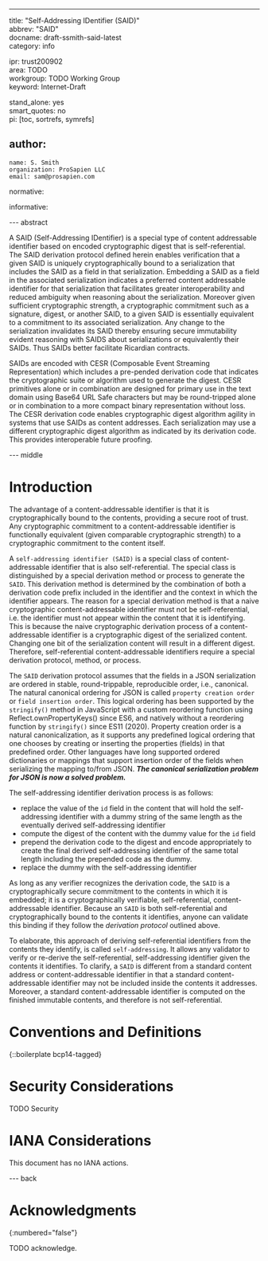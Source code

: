 ---

title: "Self-Addressing IDentifier (SAID)"  
abbrev: "SAID"  
docname: draft-ssmith-said-latest  
category: info  

ipr: trust200902  
area: TODO  
workgroup: TODO Working Group  
keyword: Internet-Draft  

stand_alone: yes  
smart_quotes: no  
pi: [toc, sortrefs, symrefs]  

author:  
 -  
    name: S. Smith  
    organization: ProSapien LLC  
    email: sam@prosapien.com  

normative:  

informative:  


--- abstract 

A SAID (Self-Addressing IDentifier) is a special type of content addressable identifier based on encoded cryptographic digest that is self-referential. The SAID derivation protocol defined herein enables verification that a given SAID is uniquely cryptographically bound to a serialization that includes the SAID as a field in that serialization. Embedding a SAID as a field in the associated serialization indicates a preferred content addressable identifier for that serialization that facilitates greater interoperability and reduced ambiguity when reasoning about the serialization. Moreover given sufficient cryptographic strength, a cryptographic commitment such as a signature, digest, or another SAID, to a given SAID is essentially equivalent to a commitment to its associated serialization. Any change to the serialization invalidates its SAID thereby ensuring secure immutability evident reasoning with SAIDS about serializations or equivalently their SAIDs. Thus SAIDs better facilitate Ricardian contracts. 

SAIDs are encoded with CESR (Composable Event Streaming Representation) which includes a pre-pended derivation code that indicates the cryptographic suite or algorithm used to generate the digest. CESR primitives alone or in combination are designed for primary use in the text domain using Base64 URL Safe characters but may be round-tripped alone or in combination to a more compact binary representation without loss. The CESR derivation code enables cryptographic digest algorithm agility in systems that use SAIDs as content addresses. Each serialization may use a different cryptographic digest algorithm as indicated by its derivation code. This provides interoperable future proofing.



--- middle 

# Introduction

The advantage of a content-addressable identifier is that it is cryptographically bound to the contents, providing a secure root of trust. Any cryptographic commitment to a content-addressable identifier is functionally equivalent (given comparable cryptographic strength) to a cryptographic commitment to the content itself. 

A `self-addressing identifier (SAID)` is a special class of content-addressable identifier that is also self-referential. The special class is distinguished by a special derivation method or process to generate the `SAID`. This derivation method is determined by the combination of both a derivation code prefix included in the identifier and the context in which the identifier appears. The reason for a special derivation method is that a naive cryptographic content-addressable identifier must not be self-referential, i.e. the identifier must not appear within the content that it is identifying. This is because the naive cryptographic derivation process of a content-addressable identifier is a cryptographic digest of the serialized content. Changing one bit of the serialization content will result in a different digest. Therefore, self-referential content-addressable identifiers require a special derivation protocol, method, or process. 

The `SAID` derivation protocol assumes that the fields in a JSON serialization are ordered in stable, round-trippable, reproducible order, i.e., canonical. The natural canonical ordering for JSON is called `property creation order` or `field insertion order`. This logical ordering has been supported by the `stringify()` method in JavaScript with a custom reordering function using Reflect.ownPropertyKeys() since ES6, and natively without a reordering function by `stringify()` since ES11 (2020). Property creation order is a natural canonicalization, as it supports any predefined logical ordering that one chooses by creating or inserting the properties (fields) in that predefined order. Other languages have long supported ordered dictionaries or mappings that support insertion order of the fields when serializing the mapping to/from JSON. ***The canonical serialization problem for JSON is now a solved problem.***  

The self-addressing identifier derivation process is as follows:

- replace the value of the `id` field in the content that will hold the self-addressing identifier with a dummy string of the same length as the eventually derived self-addressing identifier
- compute the digest of the content with the dummy value for the `id` field
- prepend the derivation code to the digest and encode appropriately to create the final derived self-addressing identifier of the same total length including the prepended code as the dummy.
- replace the dummy with the self-addressing identifier

As long as any verifier recognizes the derivation code, the `SAID` is a cryptographically secure commitment to the contents in which it is embedded; it is a cryptographically verifiable, self-referential, content-addressable identifier. Because an `SAID` is both self-referential and cryptographically bound to the contents it identifies, anyone can validate this binding if they follow the _derivation protocol_ outlined above.


To elaborate, this approach of deriving self-referential identifiers from the contents they identify, is called `self-addressing`. It allows any validator to verify or re-derive the self-referential, self-addressing identifier given the contents it identifies. To clarify, a `SAID` is different from a standard content address or content-addressable identifier in that a standard content-addressable identifier may not be included inside the contents it addresses. Moreover, a standard content-addressable identifier is computed on the finished immutable contents, and therefore is not self-referential.  


# Conventions and Definitions

{::boilerplate bcp14-tagged}


# Security Considerations

TODO Security


# IANA Considerations

This document has no IANA actions.


--- back

# Acknowledgments
{:numbered="false"}

TODO acknowledge.
